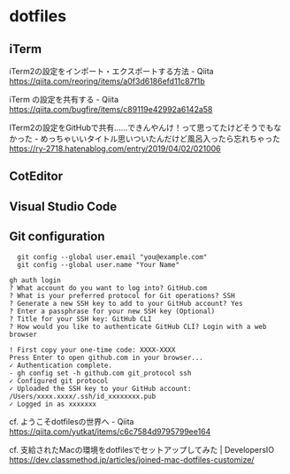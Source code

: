 # dotfiles

## iTerm

iTerm2の設定をインポート・エクスポートする方法 - Qiita
https://qiita.com/reoring/items/a0f3d6186efd11c87f1b

iTerm の設定を共有する - Qiita
https://qiita.com/bugfire/items/c89119e42992a6142a58

ITerm2の設定をGitHubで共有……できんやんけ！って思ってたけどそうでもなかった - めっちゃいいタイトル思いついたんだけど風呂入ったら忘れちゃった
https://ry-2718.hatenablog.com/entry/2019/04/02/021006


## CotEditor


## Visual Studio Code



## Git configuration

```
  git config --global user.email "you@example.com"
  git config --global user.name "Your Name"
```

```
gh auth login
? What account do you want to log into? GitHub.com
? What is your preferred protocol for Git operations? SSH
? Generate a new SSH key to add to your GitHub account? Yes
? Enter a passphrase for your new SSH key (Optional)
? Title for your SSH key: GitHub CLI
? How would you like to authenticate GitHub CLI? Login with a web browser

! First copy your one-time code: XXXX-XXXX
Press Enter to open github.com in your browser...
✓ Authentication complete.
- gh config set -h github.com git_protocol ssh
✓ Configured git protocol
✓ Uploaded the SSH key to your GitHub account: /Users/xxxx.xxxx/.ssh/id_xxxxxxxx.pub
✓ Logged in as xxxxxxx
```

cf. ようこそdotfilesの世界へ - Qiita
https://qiita.com/yutkat/items/c6c7584d9795799ee164

cf. 支給されたMacの環境をdotfilesでセットアップしてみた | DevelopersIO
https://dev.classmethod.jp/articles/joined-mac-dotfiles-customize/

